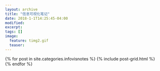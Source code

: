 ```yaml
---
layout: archive
title: "信息可视化笔记"
date: 2018-1-1T14:25:45-04:00
modified:
excerpt: 
tags: []
image: 
  feature: timg2.gif
  teaser:
---
```



<div class="tiles">
{% for post in site.categories.infovisnotes %}
  {% include post-grid.html %}
{% endfor %}
</div><!-- /.tiles 把所有categories 有 infovisnotes 的列出来-->
